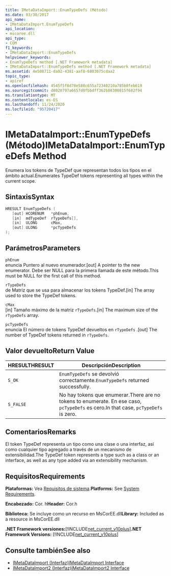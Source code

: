 ```yaml
---
title: IMetaDataImport::EnumTypeDefs (Método)
ms.date: 03/30/2017
api_name:
- IMetaDataImport.EnumTypeDefs
api_location:
- mscoree.dll
api_type:
- COM
f1_keywords:
- IMetaDataImport::EnumTypeDefs
helpviewer_keywords:
- EnumTypeDefs method [.NET Framework metadata]
- IMetaDataImport::EnumTypeDefs method [.NET Framework metadata]
ms.assetid: 4e508711-da92-4381-aaf8-6803075cdaa2
topic_type:
- apiref
ms.openlocfilehash: 4545f5f8d78e588c655a72340210a785b0feb619
ms.sourcegitcommit: d8020797a6657d0fbbdff362b80300815f682f94
ms.translationtype: MT
ms.contentlocale: es-ES
ms.lasthandoff: 11/24/2020
ms.locfileid: "95720417"
---
```

# <a name="imetadataimportenumtypedefs-method"></a><span data-ttu-id="b8441-102">IMetaDataImport::EnumTypeDefs (Método)</span><span class="sxs-lookup"><span data-stu-id="b8441-102">IMetaDataImport::EnumTypeDefs Method</span></span>

<span data-ttu-id="b8441-103">Enumera los tokens de TypeDef que representan todos los tipos en el ámbito actual.</span><span class="sxs-lookup"><span data-stu-id="b8441-103">Enumerates TypeDef tokens representing all types within the current scope.</span></span>  
  
## <a name="syntax"></a><span data-ttu-id="b8441-104">Sintaxis</span><span class="sxs-lookup"><span data-stu-id="b8441-104">Syntax</span></span>  
  
```cpp  
HRESULT EnumTypeDefs (  
   [out] HCORENUM   *phEnum,
   [in]  mdTypeDef  rTypeDefs[],  
   [in]  ULONG      cMax,
   [out] ULONG      *pcTypeDefs  
);  
```  
  
## <a name="parameters"></a><span data-ttu-id="b8441-105">Parámetros</span><span class="sxs-lookup"><span data-stu-id="b8441-105">Parameters</span></span>  

 `phEnum`  
 <span data-ttu-id="b8441-106">enuncia Puntero al nuevo enumerador.</span><span class="sxs-lookup"><span data-stu-id="b8441-106">[out] A pointer to the new enumerator.</span></span> <span data-ttu-id="b8441-107">Debe ser NULL para la primera llamada de este método.</span><span class="sxs-lookup"><span data-stu-id="b8441-107">This must be NULL for the first call of this method.</span></span>  
  
 `rTypeDefs`  
 <span data-ttu-id="b8441-108">de Matriz que se usa para almacenar los tokens TypeDef.</span><span class="sxs-lookup"><span data-stu-id="b8441-108">[in] The array used to store the TypeDef tokens.</span></span>  
  
 `cMax`  
 <span data-ttu-id="b8441-109">[in] Tamaño máximo de la matriz `rTypeDefs`.</span><span class="sxs-lookup"><span data-stu-id="b8441-109">[in] The maximum size of the `rTypeDefs` array.</span></span>  
  
 `pcTypeDefs`  
 <span data-ttu-id="b8441-110">enuncia El número de tokens TypeDef devueltos en `rTypeDefs` .</span><span class="sxs-lookup"><span data-stu-id="b8441-110">[out] The number of TypeDef tokens returned in `rTypeDefs`.</span></span>  
  
## <a name="return-value"></a><span data-ttu-id="b8441-111">Valor devuelto</span><span class="sxs-lookup"><span data-stu-id="b8441-111">Return Value</span></span>  
  
|<span data-ttu-id="b8441-112">HRESULT</span><span class="sxs-lookup"><span data-stu-id="b8441-112">HRESULT</span></span>|<span data-ttu-id="b8441-113">Descripción</span><span class="sxs-lookup"><span data-stu-id="b8441-113">Description</span></span>|  
|-------------|-----------------|  
|`S_OK`|<span data-ttu-id="b8441-114">`EnumTypeDefs` se devolvió correctamente.</span><span class="sxs-lookup"><span data-stu-id="b8441-114">`EnumTypeDefs` returned successfully.</span></span>|  
|`S_FALSE`|<span data-ttu-id="b8441-115">No hay tokens que enumerar.</span><span class="sxs-lookup"><span data-stu-id="b8441-115">There are no tokens to enumerate.</span></span> <span data-ttu-id="b8441-116">En ese caso, `pcTypeDefs` es cero.</span><span class="sxs-lookup"><span data-stu-id="b8441-116">In that case, `pcTypeDefs` is zero.</span></span>|  
  
## <a name="remarks"></a><span data-ttu-id="b8441-117">Comentarios</span><span class="sxs-lookup"><span data-stu-id="b8441-117">Remarks</span></span>  

 <span data-ttu-id="b8441-118">El token TypeDef representa un tipo como una clase o una interfaz, así como cualquier tipo agregado a través de un mecanismo de extensibilidad.</span><span class="sxs-lookup"><span data-stu-id="b8441-118">The TypeDef token represents a type such as a class or an interface, as well as any type added via an extensibility mechanism.</span></span>  
  
## <a name="requirements"></a><span data-ttu-id="b8441-119">Requisitos</span><span class="sxs-lookup"><span data-stu-id="b8441-119">Requirements</span></span>  

 <span data-ttu-id="b8441-120">**Plataformas:** Vea [Requisitos de sistema](../../get-started/system-requirements.md).</span><span class="sxs-lookup"><span data-stu-id="b8441-120">**Platforms:** See [System Requirements](../../get-started/system-requirements.md).</span></span>  
  
 <span data-ttu-id="b8441-121">**Encabezado:** Cor. h</span><span class="sxs-lookup"><span data-stu-id="b8441-121">**Header:** Cor.h</span></span>  
  
 <span data-ttu-id="b8441-122">**Biblioteca:** Se incluye como un recurso en MsCorEE.dll</span><span class="sxs-lookup"><span data-stu-id="b8441-122">**Library:** Included as a resource in MsCorEE.dll</span></span>  
  
 <span data-ttu-id="b8441-123">**.NET Framework versiones:**[!INCLUDE[net_current_v10plus](../../../../includes/net-current-v10plus-md.md)]</span><span class="sxs-lookup"><span data-stu-id="b8441-123">**.NET Framework Versions:** [!INCLUDE[net_current_v10plus](../../../../includes/net-current-v10plus-md.md)]</span></span>  
  
## <a name="see-also"></a><span data-ttu-id="b8441-124">Consulte también</span><span class="sxs-lookup"><span data-stu-id="b8441-124">See also</span></span>

- [<span data-ttu-id="b8441-125">IMetaDataImport (Interfaz)</span><span class="sxs-lookup"><span data-stu-id="b8441-125">IMetaDataImport Interface</span></span>](imetadataimport-interface.md)
- [<span data-ttu-id="b8441-126">IMetaDataImport2 (Interfaz)</span><span class="sxs-lookup"><span data-stu-id="b8441-126">IMetaDataImport2 Interface</span></span>](imetadataimport2-interface.md)
